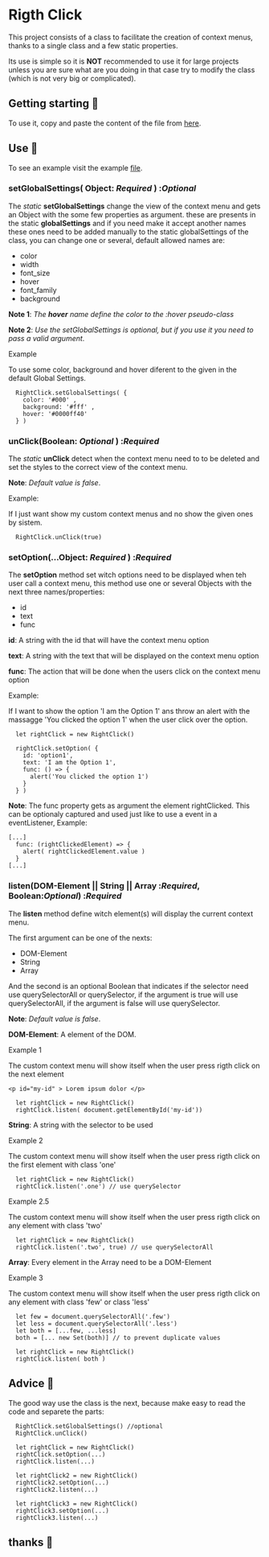 # Rigth Click

This project consists of a class to facilitate the creation of context menus, thanks to a single class and a few static properties.

Its use is simple so it is **NOT** recommended to use it for large projects unless you are sure what are you doing in that case try to modify the class (which is not very big or complicated).

## Getting starting 🌆

To use it, copy and paste the content of the file from [here]().

## Use 🌇

To see an example visit the example [file]().


### setGlobalSettings( Object: _Required_ ) :_Optional_

The _static_ **setGlobalSettings** change the view of the context menu and gets an Object with the some few properties as  argument.
these are presents in the static **globalSettings** and if you need make it accept another names these ones need to be added manually to the static globalSettings of the class, you can change one or several, default allowed names are:

* color
* width
* font_size
* hover
* font_family
* background

**Note 1**: _The **hover** name define the color to the :hover pseudo-class_

**Note 2**: _Use the setGlobalSettings is optional, but if you use it you need to pass a valid argument_.

Example

To use some color, background and hover diferent to the given in the default Global Settings.
```
  RightClick.setGlobalSettings( {
    color: '#000' ,
    background: '#fff' ,
    hover: '#0000ff40'
  } )
```

### unClick(Boolean: _Optional_ ) :_Required_
The _static_ **unClick** detect when the context menu need to to be deleted and set the styles to the correct view of the context menu.

**Note**: _Default value is false_.

Example:

If I just want show my custom context menus and no show the given ones by sistem. 
```
  RightClick.unClick(true)
```
### setOption(...Object: _Required_ ) :_Required_
The **setOption** method set witch options need to be displayed when teh user call a context menu, this method use one or several Objects with the next three names/properties:

* id  
* text  
* func  

**id**: A string with the id that will have the context menu option

**text**: A string with the text that will be displayed on the context menu option

**func**: The action that will be done when the users click on the context menu option

Example:

If I want to show the option 'I am the Option 1' ans throw an alert with the massagge 'You clicked the option 1' when the user click over the option. 
```
  let rightClick = new RightClick()
  
  rightClick.setOption( {
    id: 'option1',
    text: 'I am the Option 1',
    func: () => {
      alert('You clicked the option 1')
    }
  } )
```
**Note**: The func property gets as argument the element rightClicked. This can be optionaly captured and used just like to use a event in a eventListener, Example:

```
[...]
  func: (rightClickedElement) => {
    alert( rightClickedElement.value )
  }
[...]
```  

### listen(DOM-Element || String || Array :_Required_, Boolean:_Optional_) :_Required_
The **listen** method define witch element(s) will display the current context menu.

The first argument can be one of the nexts: 

* DOM-Element
* String
* Array

And the second is an optional Boolean that indicates if the selector need use querySelectorAll or querySelector, if the argument is true will use querySelectorAll, if the argument is false will use querySelector.

**Note**: _Default value is false_.

**DOM-Element**: A element of the DOM.

Example 1

The custom context menu will show itself when the user press rigth click on the next element

```<p id="my-id" > Lorem ipsum dolor </p> ```

```
  let rightClick = new RightClick()
  rightClick.listen( document.getElementById('my-id'))
```

**String**: A string with the selector to be used 

Example 2

The custom context menu will show itself when the user press rigth click on the first element with class 'one' 

```
  let rightClick = new RightClick()
  rightClick.listen('.one') // use querySelector
```

Example 2.5

The custom context menu will show itself when the user press rigth click on any element with class 'two' 

```
  let rightClick = new RightClick()
  rightClick.listen('.two', true) // use querySelectorAll
```

**Array**: Every element in the Array need to be a DOM-Element 

Example 3

The custom context menu will show itself when the user press rigth click on any element with class 'few' or class 'less'

```
  let few = document.querySelectorAll('.few')
  let less = document.querySelectorAll('.less')
  let both = [...few, ...less]
  both = [... new Set(both)] // to prevent duplicate values
  
  let rightClick = new RightClick()
  rightClick.listen( both )
```

## Advice 🌃

The good way use the class is the next, because make easy to read the code and separete the parts:

```
  RightClick.setGlobalSettings() //optional
  RightClick.unClick()
  
  let rightClick = new RightClick()
  rightClick.setOption(...)
  rightClick.listen(...)
  
  let rightClick2 = new RightClick()
  rightClick2.setOption(...)
  rightClick2.listen(...)
  
  let rightClick3 = new RightClick()
  rightClick3.setOption(...)
  rightClick3.listen(...)
```

## thanks 🌌 